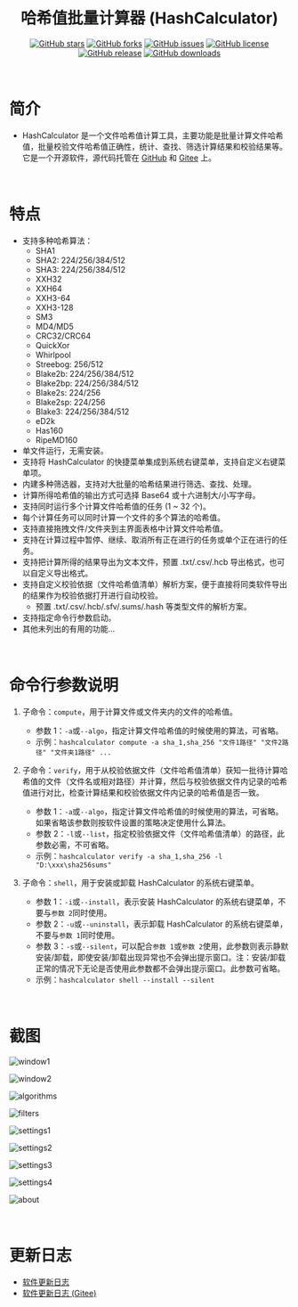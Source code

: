 <div align="center">

# 哈希值批量计算器 (HashCalculator)

[![GitHub stars](https://img.shields.io/github/stars/hrpzcf/HashCalculator?style=flat)](https://github.com/hrpzcf/HashCalculator/stargazers)
[![GitHub forks](https://img.shields.io/github/forks/hrpzcf/HashCalculator?style=flat)](https://github.com/hrpzcf/HashCalculator/network)
[![GitHub issues](https://img.shields.io/github/issues/hrpzcf/HashCalculator)](https://github.com/hrpzcf/HashCalculator/issues)
[![GitHub license](https://img.shields.io/github/license/hrpzcf/HashCalculator)](https://github.com/hrpzcf/HashCalculator/blob/main/LICENSE)
[![GitHub release](https://img.shields.io/github/v/release/hrpzcf/HashCalculator)](https://github.com/hrpzcf/HashCalculator/releases)
[![GitHub downloads](https://img.shields.io/github/downloads/hrpzcf/HashCalculator/total)](https://github.com/hrpzcf/HashCalculator/releases)

</div>

<br/>

# 简介

- HashCalculator 是一个文件哈希值计算工具，主要功能是批量计算文件哈希值，批量校验文件哈希值正确性，统计、查找、筛选计算结果和校验结果等。它是一个开源软件，源代码托管在 [GitHub](https://github.com/hrpzcf/HashCalculator) 和 [Gitee](https://gitee.com/hrpzcf/HashCalculator) 上。 

<br/>

# 特点

- 支持多种哈希算法：
    - SHA1
    - SHA2: 224/256/384/512
    - SHA3: 224/256/384/512
    - XXH32
    - XXH64
    - XXH3-64
    - XXH3-128
    - SM3
    - MD4/MD5
    - CRC32/CRC64
    - QuickXor
    - Whirlpool
    - Streebog: 256/512
    - Blake2b: 224/256/384/512
    - Blake2bp: 224/256/384/512
    - Blake2s: 224/256
    - Blake2sp: 224/256
    - Blake3: 224/256/384/512
    - eD2k
    - Has160
    - RipeMD160
- 单文件运行，无需安装。
- 支持将 HashCalculator 的快捷菜单集成到系统右键菜单，支持自定义右键菜单项。
- 内建多种筛选器，支持对大批量的哈希结果进行筛选、查找、处理。
- 计算所得哈希值的输出方式可选择 Base64 或十六进制大/小写字母。
- 支持同时运行多个计算文件哈希值的任务 (1 ~ 32 个)。
- 每个计算任务可以同时计算一个文件的多个算法的哈希值。
- 支持直接拖拽文件/文件夹到主界面表格中计算文件哈希值。
- 支持在计算过程中暂停、继续、取消所有正在进行的任务或单个正在进行的任务。
- 支持把计算所得的结果导出为文本文件，预置 .txt/.csv/.hcb 导出格式，也可以自定义导出格式。
- 支持自定义校验依据（文件哈希值清单）解析方案，便于直接将同类软件导出的结果作为校验依据打开进行自动校验。
    - 预置 .txt/.csv/.hcb/.sfv/.sums/.hash 等类型文件的解析方案。
- 支持指定命令行参数启动。
- 其他未列出的有用的功能...

<br/>

# 命令行参数说明

1. 子命令：`compute`，用于计算文件或文件夹内的文件的哈希值。
    - 参数 1：`-a`或`--algo`，指定计算文件哈希值的时候使用的算法，可省略。
    - 示例：`hashcalculator compute -a sha_1,sha_256 "文件1路径" "文件2路径" "文件夹1路径" ...`

2. 子命令：`verify`，用于从校验依据文件（文件哈希值清单）获知一批待计算哈希值的文件（文件名或相对路径）并计算，然后与校验依据文件内记录的哈希值进行对比，检查计算结果和校验依据文件内记录的哈希值是否一致。
    - 参数 1：`-a`或`--algo`，指定计算文件哈希值的时候使用的算法，可省略。如果省略该参数则按软件设置的策略决定使用什么算法。
    - 参数 2：`-l`或`--list`，指定校验依据文件（文件哈希值清单）的路径，此参数必需，不可省略。
    - 示例：`hashcalculator verify -a sha_1,sha_256 -l "D:\xxx\sha256sums"`

3. 子命令：`shell`，用于安装或卸载 HashCalculator 的系统右键菜单。
    - 参数 1：`-i`或`--install`，表示安装 HashCalculator 的系统右键菜单，不要与`参数 2`同时使用。
    - 参数 2：`-u`或`--uninstall`，表示卸载 HashCalculator 的系统右键菜单，不要与`参数 1`同时使用。
    - 参数 3：`-s`或`--silent`，可以配合`参数 1`或`参数 2`使用，此参数则表示静默安装/卸载，即使安装/卸载出现异常也不会弹出提示窗口。注：安装/卸载正常的情况下无论是否使用此参数都不会弹出提示窗口。此参数可省略。
    - 示例：`hashcalculator shell --install --silent`

<br/>

# 截图

![window1](./Screenshots/window1.png)

![window2](./Screenshots/window2.png)

![algorithms](./Screenshots/algorithms.png)

![filters](./Screenshots/filters.png)

![settings1](./Screenshots/settings1.png)

![settings2](./Screenshots/settings2.png)

![settings3](./Screenshots/settings3.png)

![settings4](./Screenshots/settings4.png)

![about](./Screenshots/about.png)

<br />

# 更新日志

- [软件更新日志](https://github.com/hrpzcf/HashCalculator/blob/main/CHANGELOG.md)
- [软件更新日志 (Gitee)](https://gitee.com/hrpzcf/HashCalculator/blob/main/CHANGELOG.md)

